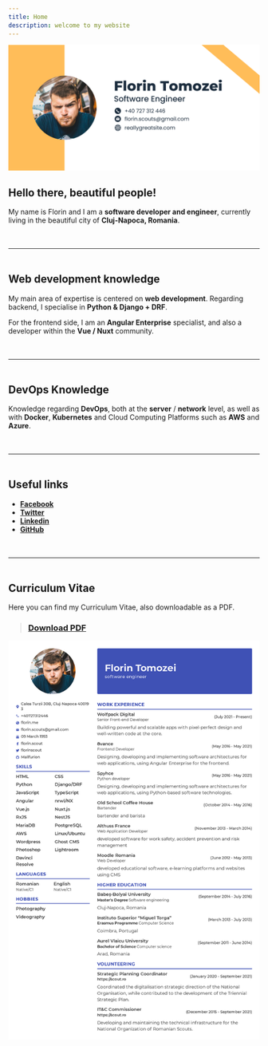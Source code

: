 ```yaml
---
title: Home
description: welcome to my website
---
```


<style>
hr { margin: 3rem 0; }
</style>

![Banner](/assets/my_website_banner.png)

## Hello there, beautiful people!

My name is Florin and I am a **software developer and engineer**, currently living in the beautiful city of **Cluj-Napoca, Romania**.

---

## Web development knowledge

My main area of expertise is centered on **web development**.
Regarding backend, I specialise in **Python & Django + DRF**.

For the frontend side, I am an **Angular Enterprise** specialist, and also a developer within the **Vue / Nuxt** community.

---

## DevOps Knowledge

Knowledge regarding **DevOps**, both at the **server** / **network** level, as well as with **Docker**, **Kubernetes** and Cloud Computing Platforms such as **AWS** and **Azure**.

---

## Useful links

- [**Facebook**](https://www.facebook.com/florin.scout)
- [**Twitter**](https://twitter.com/florinscout)
- [**Linkedin**](https://www.linkedin.com/in/florin-tomozei/)
- [**GitHub**](https://github.com/Mallfurion)

---

## Curriculum Vitae

Here you can find my Curriculum Vitae, also downloadable as a PDF.

> ### [**Download PDF**](/assets/cv-florin-tomozei.pdf)

![CV](/assets/cv-florin-tomozei.png)
